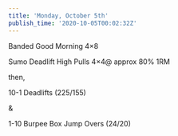 ```yaml
---
title: 'Monday, October 5th'
publish_time: '2020-10-05T00:02:32Z'
---
```


Banded Good Morning 4×8

Sumo Deadlift High Pulls 4×4@ approx 80% 1RM

then,

10-1 Deadlifts (225/155)

&

1-10 Burpee Box Jump Overs (24/20)
